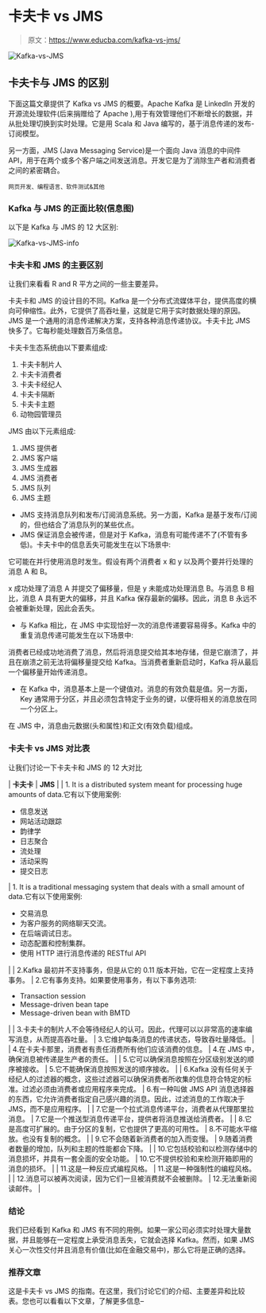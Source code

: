 # 卡夫卡 vs JMS

> 原文：<https://www.educba.com/kafka-vs-jms/>

![Kafka-vs-JMS](img/8222ff4310a1fee8e9469c892b8ae2c8.png)



## 卡夫卡与 JMS 的区别

下面这篇文章提供了 Kafka vs JMS 的概要。Apache Kafka 是 LinkedIn 开发的开源流处理软件(后来捐赠给了 Apache ),用于有效管理他们不断增长的数据，并从批处理切换到实时处理。它是用 Scala 和 Java 编写的，基于消息传递的发布-订阅模型。

另一方面，JMS (Java Messaging Service)是一个面向 Java 消息的中间件 API，用于在两个或多个客户端之间发送消息。开发它是为了消除生产者和消费者之间的紧密耦合。

<small>网页开发、编程语言、软件测试&其他</small>

### Kafka 与 JMS 的正面比较(信息图)

以下是 Kafka 与 JMS 的 12 大区别:

![Kafka-vs-JMS-info](img/abc4ad4b3eea267073302372d89dd785.png)



### 卡夫卡和 JMS 的主要区别

让我们来看看 R and R 平方之间的一些主要差异。

卡夫卡和 JMS 的设计目的不同。Kafka 是一个分布式流媒体平台，提供高度的横向可伸缩性。此外，它提供了高吞吐量，这就是它用于实时数据处理的原因。JMS 是一个通用的消息传递解决方案，支持各种消息传递协议。卡夫卡比 JMS 快多了。它每秒能处理数百万条信息。

卡夫卡生态系统由以下要素组成:

1.  卡夫卡制片人
2.  卡夫卡消费者
3.  卡夫卡经纪人
4.  卡夫卡隔断
5.  卡夫卡主题
6.  动物园管理员

JMS 由以下元素组成:

1.  JMS 提供者
2.  JMS 客户端
3.  JMS 生成器
4.  JMS 消费者
5.  JMS 队列
6.  JMS 主题

*   JMS 支持消息队列和发布/订阅消息系统。另一方面，Kafka 是基于发布/订阅的，但也结合了消息队列的某些优点。
*   JMS 保证消息会被传递，但是对于 Kafka，消息有可能传递不了(不管有多低)。卡夫卡中的信息丢失可能发生在以下场景中:

它可能在并行使用消息时发生。假设有两个消费者 x 和 y 以及两个要并行处理的消息 A 和 B。

x 成功处理了消息 A 并提交了偏移量，但是 y 未能成功处理消息 B。与消息 B 相比，消息 A 具有更大的偏移，并且 Kafka 保存最新的偏移。因此，消息 B 永远不会被重新处理，因此会丢失。

*   与 Kafka 相比，在 JMS 中实现恰好一次的消息传递要容易得多。Kafka 中的重复消息传递可能发生在以下场景中:

消费者已经成功地消费了消息，然后将消息提交给其本地存储，但是它崩溃了，并且在崩溃之前无法将偏移量提交给 Kafka。当消费者重新启动时，Kafka 将从最后一个偏移量开始传递消息。

*   在 Kafka 中，消息基本上是一个键值对。消息的有效负载是值。另一方面，Key 通常用于分区，并且必须包含特定于业务的键，以便将相关的消息放在同一个分区上。

在 JMS 中，消息由元数据(头和属性)和正文(有效负载)组成。

### 卡夫卡 vs JMS 对比表

让我们讨论一下卡夫卡和 JMS 的 12 大对比

| **卡夫卡** | **JMS** |
| 1\. It is a distributed system meant for processing huge amounts of data.它有以下使用案例:

*   信息发送
*   网站活动跟踪
*   韵律学
*   日志聚合
*   流处理
*   活动采购
*   提交日志

 | 1\. It is a traditional messaging system that deals with a small amount of data.它有以下使用案例:

*   交易消息
*   为客户服务的网络聊天交流。
*   在后端调试日志。
*   动态配置和控制集群。
*   使用 HTTP 进行消息传递的 RESTful API

 |
| 2.Kafka 最初并不支持事务，但是从它的 0.11 版本开始，它在一定程度上支持事务。 | 2.它有事务支持。如果要使用事务，有以下事务选项:

*   Transaction session
*   Message-driven bean tape
*   Message-driven bean with BMTD

 |
| 3.卡夫卡的制片人不会等待经纪人的认可。因此，代理可以以非常高的速率编写消息，从而提高吞吐量。 | 3.它维护每条消息的传递状态，导致吞吐量降低。 |
| 4.在卡夫卡那里，消费者有责任消费所有他们应该消费的信息。 | 4.在 JMS 中，确保消息被传递是生产者的责任。 |
| 5.它可以确保消息按照在分区级别发送的顺序被接收。 | 5.它不能确保消息按照发送的顺序接收。 |
| 6.Kafka 没有任何关于经纪人的过滤器的概念，这些过滤器可以确保消费者所收集的信息符合特定的标准。过滤必须由消费者或应用程序来完成。 | 6.有一种叫做 JMS API 消息选择器的东西，它允许消费者指定自己感兴趣的消息。因此，过滤消息的工作取决于 JMS，而不是应用程序。 |
| 7.它是一个拉式消息传递平台，消费者从代理那里拉消息。 | 7.它是一个推送型消息传递平台，提供者将消息推送给消费者。 |
| 8.它是高度可扩展的。由于分区的复制，它也提供了更高的可用性。 | 8.不可能水平缩放。也没有复制的概念。 |
| 9.它不会随着新消费者的加入而变慢。 | 9.随着消费者数量的增加，队列和主题的性能都会下降。 |
| 10.它包括校验和以检测存储中的消息损坏，并具有一套全面的安全功能。 | 10.它不提供校验和来检测开箱即用的消息的损坏。 |
| 11.这是一种反应式编程风格。 | 11.这是一种强制性的编程风格。 |
| 12.消息可以被再次阅读，因为它们一旦被消费就不会被删除。 | 12.无法重新阅读邮件。 |

### 结论

我们已经看到 Kafka 和 JMS 有不同的用例。如果一家公司必须实时处理大量数据，并且能够在一定程度上承受消息丢失，它就会选择 Kafka。然而，如果 JMS 关心一次性交付并且消息有价值(比如在金融交易中)，那么它将是正确的选择。

### 推荐文章

这是卡夫卡 vs JMS 的指南。在这里，我们讨论它们的介绍、主要差异和比较表。您也可以看看以下文章，了解更多信息–





